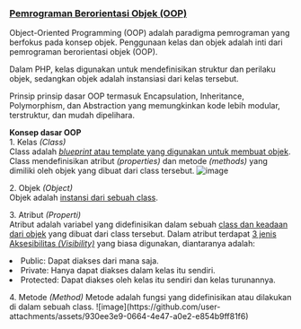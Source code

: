 <H3><b><u>Pemrograman Berorientasi Objek (OOP)</u></b></H3>

<p>Object-Oriented Programming (OOP) adalah paradigma pemrograman yang berfokus pada konsep objek. Penggunaan kelas dan objek adalah inti dari pemrograman berorientasi objek (OOP).</p>

<p> Dalam PHP, kelas digunakan untuk mendefinisikan struktur dan perilaku objek, sedangkan objek adalah instansiasi dari kelas tersebut.</p>

<p>Prinsip prinsip dasar OOP termasuk Encapsulation, Inheritance, Polymorphism, dan Abstraction yang memungkinkan kode lebih modular, terstruktur, dan mudah dipelihara.</p>

<b>Konsep dasar OOP</b>
<br>1. Kelas <i>(Class)</i></br>
Class adalah <u><i>blueprint</i> atau template yang digunakan untuk membuat objek</u>. Class mendefinisikan atribut <i>(properties)</i> dan metode <i>(methods)</i> yang dimiliki oleh objek yang dibuat dari class tersebut.
![image](https://github.com/user-attachments/assets/73016302-b8f6-4ea8-8bf6-e66de7ae0baa)

</p>
2. Objek <i>(Object)</i>
<br>Objek adalah <u>instansi dari sebuah class</u>.</br>
</p>

<p>
3. Atribut <i>(Properti)</i>
<br>Atribut adalah variabel yang didefinisikan dalam sebuah <u>class dan keadaan dari objek</u> yang dibuat dari class tersebut. Dalam atribut terdapat <u>3 jenis Aksesibilitas <i>(Visibility)</i></u> yang biasa digunakan, diantaranya adalah:
<li>Public: Dapat diakses dari mana saja.</li>
<li>Private: Hanya dapat diakses dalam kelas itu sendiri.</li>
<li>Protected: Dapat diakses oleh kelas itu sendiri dan kelas turunannya.</li>
</p>

<p>
4. Metode <i>(Method)</i>
Metode adalah fungsi yang didefinisikan atau dilakukan di dalam sebuah class.
![image](https://github.com/user-attachments/assets/930ee3e9-0664-4e47-a0e2-e854b9ff81f6)
</p>

